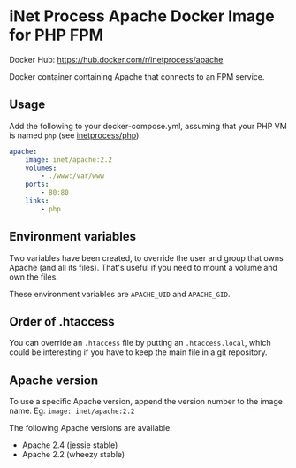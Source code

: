 # iNet Process Apache Docker Image for PHP FPM
Docker Hub: https://hub.docker.com/r/inetprocess/apache

Docker container containing Apache that connects to an FPM service.

## Usage
Add the following to your docker-compose.yml, assuming that your PHP VM is named `php` (see  [inetprocess/php](https://github.com/inetprocess/docker-php)).

```yaml
apache:
    image: inet/apache:2.2
    volumes:
        - ./www:/var/www
    ports:
        - 80:80
    links:
        - php


```


## Environment variables
Two variables have been created, to override the user and group that owns Apache (and all its files). 
That's useful if you need to mount a volume and own the files.

These environment variables are `APACHE_UID` and `APACHE_GID`. 


## Order of .htaccess
You can override an `.htaccess` file by putting an `.htaccess.local`, which could be interesting if you have to keep the main file in a git repository.


## Apache version
To use a specific Apache version, append the version number to the image name.
Eg: `image: inet/apache:2.2`

The following Apache versions are available:
* Apache 2.4 (jessie stable)
* Apache 2.2 (wheezy stable)
